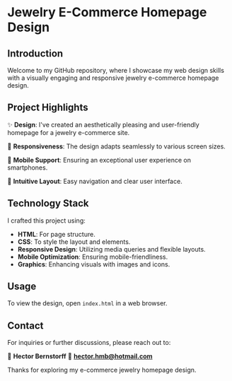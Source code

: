 # Jewelry E-Commerce Homepage Design

## Introduction

Welcome to my GitHub repository, where I showcase my web design skills with a visually engaging and responsive jewelry e-commerce homepage design.

## Project Highlights

✨ **Design**: I've created an aesthetically pleasing and user-friendly homepage for a jewelry e-commerce site.

📱 **Responsiveness**: The design adapts seamlessly to various screen sizes.

📲 **Mobile Support**: Ensuring an exceptional user experience on smartphones.

🌟 **Intuitive Layout**: Easy navigation and clear user interface.

## Technology Stack

I crafted this project using:

- **HTML**: For page structure.
- **CSS**: To style the layout and elements.
- **Responsive Design**: Utilizing media queries and flexible layouts.
- **Mobile Optimization**: Ensuring mobile-friendliness.
- **Graphics**: Enhancing visuals with images and icons.

## Usage

To view the design, open `index.html` in a web browser. 

## Contact

For inquiries or further discussions, please reach out to:

👤 **Hector Bernstorff**
📧 **hector.hmb@hotmail.com**

Thanks for exploring my e-commerce jewelry homepage design.
